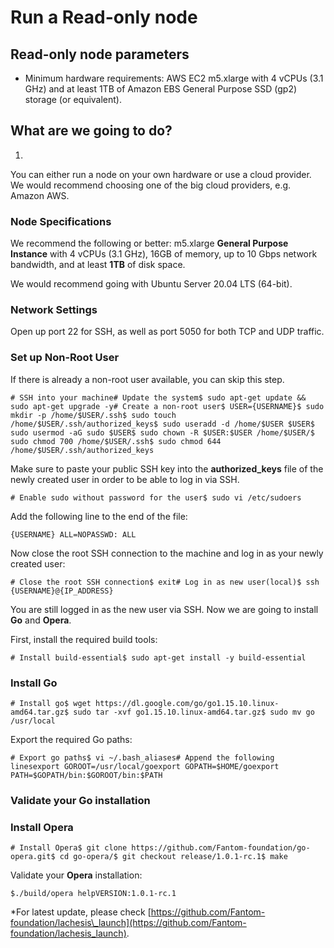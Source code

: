 # Run a Read-only node

## Read-only node parameters <a id="read-only-node-parameters"></a>

* Minimum hardware requirements: AWS EC2 m5.xlarge with 4 vCPUs \(3.1 GHz\) and at least 1TB of Amazon EBS General Purpose SSD \(gp2\) storage \(or equivalent\).

## What are we going to do? <a id="what-are-we-going-to-do"></a>

1. 
You can either run a node on your own hardware or use a cloud provider. We would recommend choosing one of the big cloud providers, e.g. Amazon AWS.

### Node Specifications <a id="node-specifications"></a>

We recommend the following or better: m5.xlarge **General Purpose Instance** with 4 vCPUs \(3.1 GHz\), 16GB of memory, up to 10 Gbps network bandwidth, and at least **1TB** of disk space.

We would recommend going with Ubuntu Server 20.04 LTS \(64-bit\).

### Network Settings <a id="network-settings"></a>

Open up port 22 for SSH, as well as port 5050 for both TCP and UDP traffic.

### Set up Non-Root User <a id="setup-non-root-user"></a>

If there is already a non-root user available, you can skip this step.

```text
# SSH into your machine# Update the system$ sudo apt-get update && sudo apt-get upgrade -y# Create a non-root user$ USER={USERNAME}$ sudo mkdir -p /home/$USER/.ssh$ sudo touch /home/$USER/.ssh/authorized_keys$ sudo useradd -d /home/$USER $USER$ sudo usermod -aG sudo $USER$ sudo chown -R $USER:$USER /home/$USER/$ sudo chmod 700 /home/$USER/.ssh$ sudo chmod 644 /home/$USER/.ssh/authorized_keys
```

Make sure to paste your public SSH key into the **authorized\_keys** file of the newly created user in order to be able to log in via SSH.

```text
# Enable sudo without password for the user$ sudo vi /etc/sudoers
```

Add the following line to the end of the file:

```text
{USERNAME} ALL=NOPASSWD: ALL
```

Now close the root SSH connection to the machine and log in as your newly created user:

```text
# Close the root SSH connection$ exit# Log in as new user(local)$ ssh {USERNAME}@{IP_ADDRESS}
```

You are still logged in as the new user via SSH. Now we are going to install **Go** and **Opera**.

First, install the required build tools:

```text
# Install build-essential$ sudo apt-get install -y build-essential
```

### Install Go <a id="install-go"></a>

```text
# Install go$ wget https://dl.google.com/go/go1.15.10.linux-amd64.tar.gz$ sudo tar -xvf go1.15.10.linux-amd64.tar.gz$ sudo mv go /usr/local
```

Export the required Go paths:

```text
# Export go paths$ vi ~/.bash_aliases# Append the following linesexport GOROOT=/usr/local/goexport GOPATH=$HOME/goexport PATH=$GOPATH/bin:$GOROOT/bin:$PATH
```

### Validate your Go installation <a id="validate-your-go-installation"></a>

### Install Opera <a id="install-opera"></a>

```text
# Install Opera$ git clone https://github.com/Fantom-foundation/go-opera.git$ cd go-opera/$ git checkout release/1.0.1-rc.1$ make
```

Validate your **Opera** installation:

```text
$./build/opera help​VERSION:1.0.1-rc.1
```

\*For latest update, please check [https://github.com/Fantom-foundation/lachesis\_launch](https://github.com/Fantom-foundation/lachesis_launch).

